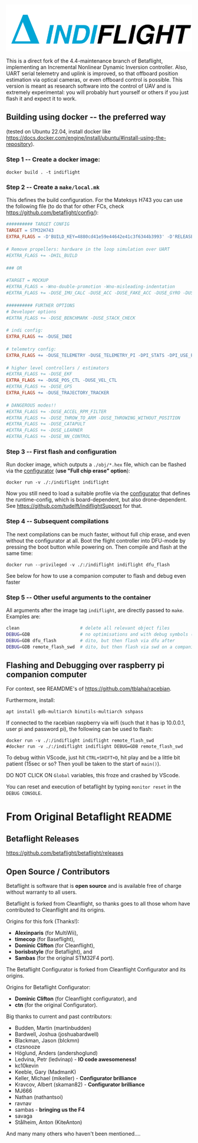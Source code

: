 ![Indiflight](docs/assets/images/IndiflightLogoFull.png)

This is a direct fork of the 4.4-maintenance branch of Betaflight, implementing an Incremental Nonlinear Dynamic Inversion controller. Also, UART serial telemetry and uplink is improved, so that offboard position estimation via optical cameras, or even offboard control is possible. This version is meant as research software into the control of UAV and is extremely experimental: you will probably hurt yourself or others if you just flash it and expect it to work.

## Building using docker -- the preferred way

(tested on Ubuntu 22.04, install docker like https://docs.docker.com/engine/install/ubuntu/#install-using-the-repository).

### Step 1 -- Create a docker image:

    docker build . -t indiflight


### Step 2 -- Create a `make/local.mk`

This defines the build configuration. For the Mateksys H743 you can use the 
following file (to do that for other FCs, check https://github.com/betaflight/config/):

```Makefile
########## TARGET CONFIG
TARGET = STM32H743
EXTRA_FLAGS = -D'BUILD_KEY=4880cd41e59e44642e41c3f6344b3993' -D'RELEASE_NAME=4.4.2' -D'BOARD_NAME=MATEKH743' -D'MANUFACTURER_ID=MTKS' -DCLOUD_BUILD -DUSE_GYRO -DUSE_GYRO_SPI_ICM42605 -DUSE_GYRO_SPI_ICM42688P -DUSE_GYRO_SPI_MPU6000 -DUSE_GYRO_SPI_MPU6500 -DUSE_ACC -DUSE_ACC_SPI_ICM42605 -DUSE_ACC_SPI_ICM42688P -DUSE_ACC_SPI_MPU6000 -DUSE_ACC_SPI_MPU6500 -DUSE_DSHOT -DUSE_LED_STRIP -DUSE_MAX7456 -DUSE_OSD -DUSE_OSD_HD -DUSE_OSD_SD -DUSE_PINIO -DUSE_BLACKBOX -DUSE_SDCARD -DUSE_SERIALRX -DUSE_SERIALRX_SBUS -DUSE_SERIALRX_CRSF -DUSE_TELEMETRY -DUSE_TELEMETRY_SMARTPORT

# Remove propellers: hardware in the loop simulation over UART
#EXTRA_FLAGS += -DHIL_BUILD

### OR

#TARGET = MOCKUP
#EXTRA_FLAGS = -Wno-double-promotion -Wno-misleading-indentation
#EXTRA_FLAGS += -DUSE_IMU_CALC -DUSE_ACC -DUSE_FAKE_ACC -DUSE_GYRO -DUSE_FAKE_GYRO -DUSE_GPS_PI -DUSE_BLACKBOX

########## FURTHER OPTIONS
# Developer options
#EXTRA_FLAGS += -DUSE_BENCHMARK -DUSE_STACK_CHECK

# indi config:
EXTRA_FLAGS += -DUSE_INDI

# telemetry config:
EXTRA_FLAGS += -DUSE_TELEMETRY -DUSE_TELEMETRY_PI -DPI_STATS -DPI_USE_PRINT_MSGS -DUSE_GPS_PI

# higher level controllers / estimators
#EXTRA_FLAGS += -DUSE_EKF
EXTRA_FLAGS += -DUSE_POS_CTL -DUSE_VEL_CTL
#EXTRA_FLAGS += -DUSE_GPS
EXTRA_FLAGS += -DUSE_TRAJECTORY_TRACKER

# DANGEROUS modes!!
#EXTRA_FLAGS += -DUSE_ACCEL_RPM_FILTER 
#EXTRA_FLAGS += -DUSE_THROW_TO_ARM -DUSE_THROWING_WITHOUT_POSITION
#EXTRA_FLAGS += -DUSE_CATAPULT
#EXTRA_FLAGS += -DUSE_LEARNER
#EXTRA_FLAGS += -DUSE_NN_CONTROL
```

### Step 3 -- First flash and configuration

Run docker image, which outputs a `./obj/*.hex` file, which can be flashed via
the [configurator](https://github.com/tblaha/indiflight-configurator) (**use "Full chip erase" option**):

    docker run -v ./:/indiflight indiflight

Now you still need to load a suitable profile via the [configurator](https://github.com/tblaha/indiflight-configurator) 
that defines the runtime-config, which is board-dependent, but also drone-dependent.
See https://github.com/tudelft/indiflightSupport for that.


### Step 4 -- Subsequent compilations

The next compilations can be much faster, without full chip erase, and even
without the configurator at all. Boot the flight controller into DFU-mode by
pressing the boot button while powering on. Then compile and flash at the same
time:

    docker run --privileged -v ./:/indiflight indiflight dfu_flash

See below for how to use a companion computer to flash and debug even faster


### Step 5 -- Other useful arguments to the container

All arguments after the image tag `indiflight`, are directly passed to `make`. Examples are:
```sh
clean                       # delete all relevant object files
DEBUG=GDB                   # no optimisations and with debug symbols (run clean before!)
DEBUG=GDB dfu_flash         # dito, but then flash via dfu after
DEBUG=GDB remote_flash_swd  # dito, but then flash via swd on a companion computer
```


## Flashing and Debugging over raspberry pi companion computer

For context, see REAMDME's of https://github.com/tblaha/racebian.

Furthermore, install:

    apt install gdb-multiarch binutils-multiarch sshpass

If connected to the racebian raspberry via wifi (such that it has ip 10.0.0.1, user pi and password pi), the following can be used to flash:

    docker run -v ./:/indiflight indiflight remote_flash_swd
    #docker run -v ./:/indiflight indiflight DEBUG=GDB remote_flash_swd

To debug within VScode, just hit `CTRL+SHIFT+D`, hit play and be a little bit patient (15sec or so? Then youll be taken to the start of `main()`).

DO NOT CLICK ON `Global` variables, this froze and crashed by VScode.

You can reset and execution of betaflight by typing `monitor reset` in the `DEBUG CONSOLE`.


# From Original Betaflight README

## Betaflight Releases

https://github.com/betaflight/betaflight/releases

## Open Source / Contributors

Betaflight is software that is **open source** and is available free of charge without warranty to all users.

Betaflight is forked from Cleanflight, so thanks goes to all those whom have contributed to Cleanflight and its origins.

Origins for this fork (Thanks!):
* **Alexinparis** (for MultiWii),
* **timecop** (for Baseflight),
* **Dominic Clifton** (for Cleanflight),
* **borisbstyle** (for Betaflight), and
* **Sambas** (for the original STM32F4 port).

The Betaflight Configurator is forked from Cleanflight Configurator and its origins.

Origins for Betaflight Configurator:
* **Dominic Clifton** (for Cleanflight configurator), and
* **ctn** (for the original Configurator).

Big thanks to current and past contributors:
* Budden, Martin (martinbudden)
* Bardwell, Joshua (joshuabardwell)
* Blackman, Jason (blckmn)
* ctzsnooze
* Höglund, Anders (andershoglund)
* Ledvina, Petr (ledvinap) - **IO code awesomeness!**
* kc10kevin
* Keeble, Gary (MadmanK)
* Keller, Michael (mikeller) - **Configurator brilliance**
* Kravcov, Albert (skaman82) - **Configurator brilliance**
* MJ666
* Nathan (nathantsoi)
* ravnav
* sambas - **bringing us the F4**
* savaga
* Stålheim, Anton (KiteAnton)

And many many others who haven't been mentioned....
